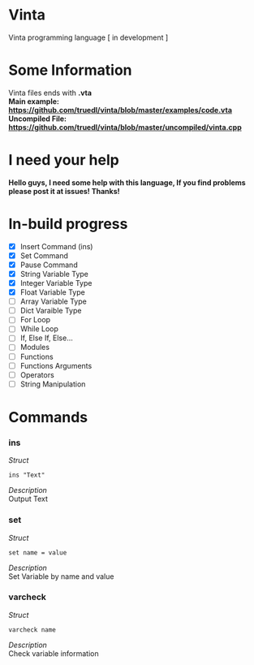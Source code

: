# Vinta
Vinta programming language [ in development ]

# Some Information
Vinta files ends with <b>.vta</b><br/>
<b>Main example: https://github.com/truedl/vinta/blob/master/examples/code.vta<br/>
Uncompiled File: https://github.com/truedl/vinta/blob/master/uncompiled/vinta.cpp</b>

# I need your help
<b>Hello guys, I need some help with this language, If you find problems please post it at issues! Thanks!</b>

# In-build progress
- [x] Insert Command (ins)
- [x] Set Command
- [x] Pause Command
- [x] String Variable Type
- [x] Integer Variable Type
- [x] Float Variable Type
- [ ] Array Variable Type
- [ ] Dict Varaible Type
- [ ] For Loop
- [ ] While Loop
- [ ] If, Else If, Else...
- [ ] Modules
- [ ] Functions
- [ ] Functions Arguments
- [ ] Operators
- [ ] String Manipulation

# Commands
<h3>ins</h3>
<i>Struct</i>

```
ins "Text"
```

<i>Description</i><br/>
Output Text

<h3>set</h3>
<i>Struct</i>

```
set name = value
```

<i>Description</i><br/>
Set Variable by name and value

<h3>varcheck</h3>
<i>Struct</i>

```
varcheck name
```

<i>Description</i><br/>
Check variable information
